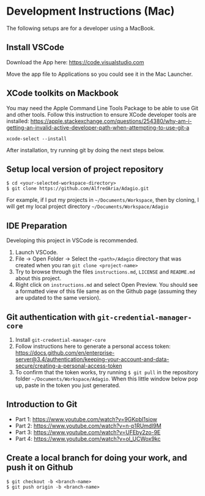 # Development Instructions (Mac)
The following setups are for a developer using a MacBook.

## Install VSCode
Download the App here: https://code.visualstudio.com

Move the app file to Applications so you could see it in the Mac Launcher.

## XCode toolkits on Mackbook
You may need the Apple Command Line Tools Package to be able to use Git and other tools.
Follow this instruction to ensure XCode developer tools are installed:
https://apple.stackexchange.com/questions/254380/why-am-i-getting-an-invalid-active-developer-path-when-attempting-to-use-git-a
```
xcode-select --install
```

After installation, try running git by doing the next steps below.

## Setup local version of project repository
```
$ cd <your-selected-workspace-directory>
$ git clone https://github.com/AlfredAria/Adagio.git
```
For example, if I put my projects in `~/Documents/Workspace`, then by cloning, I will get my local project directory `~/Documents/Workspace/Adagio`

## IDE Preparation
Developing this project in VSCode is recommended.
1. Launch VSCode.
2. File -> Open Folder -> Select the `<path>/Adagio` directory that was created when you ran `git clone <project-name>`
3. Try to browse through the files `instructions.md`, `LICENSE` and `README.md` about this project.
4. Right click on `instructions.md` and select Open Preview. You should see a formatted view of this file same as on the Github page (assuming they are updated to the same version).

## Git authentication with `git-credential-manager-core`
1. Install `git-credential-manager-core` 
2. Follow instructions here to generate a personal access token:
 https://docs.github.com/en/enterprise-server@3.4/authentication/keeping-your-account-and-data-secure/creating-a-personal-access-token
3. To confirm that the token works, try running `$ git pull` in the repository folder `~/Documents/Workspace/Adagio`. When this little window below pop up, paste in the token you just generated.

## Introduction to Git
- Part 1: https://www.youtube.com/watch?v=9GKpbI1siow
- Part 2: https://www.youtube.com/watch?v=n-p1RUmdl9M
- Part 3: https://www.youtube.com/watch?v=UFEby2zo-9E
- Part 4: https://www.youtube.com/watch?v=ol_UCWox9kc

## Create a local branch for doing your work, and push it on Github
```
$ git checkout -b <branch-name>
$ git push origin -b <branch-name>
```